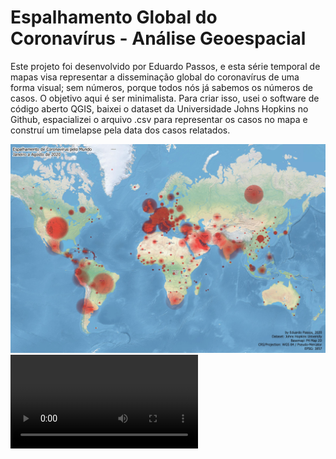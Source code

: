 # Espalhamento Global do Coronavírus - Análise Geoespacial

Este projeto foi desenvolvido por Eduardo Passos, e esta série temporal de mapas visa representar a disseminação global do coronavírus de uma forma visual; sem números, porque todos nós já sabemos os números de casos. O objetivo aqui é ser minimalista. Para criar isso, usei o software de código aberto QGIS, baixei o dataset da Universidade Johns Hopkins no Github, espacializei o arquivo .csv para representar os casos no mapa e construí um timelapse pela data dos casos relatados.

<img src="export/coronavirus-worldwide-spread.jpg">
<video controls autoplay>
  <source src="export/timelapse-animation-video.mp4" type="video/mp4">
